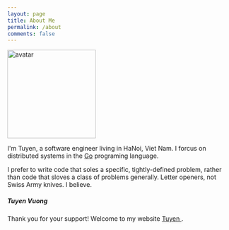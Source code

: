 ```yaml
---
layout: page
title: About Me
permalink: /about
comments: false
---
```


<div class="row justify-content-between">
<div class="col-md-8 pr-5">

<p><img class="shadow-lg" src="{{site.baseurl}}/assets/images/avatar.jpg" alt="avatar" width="200"/></p>

<p class="lead">I'm Tuyen, a software engineer living in HaNoi, Viet Nam. I forcus on distributed systems in the <a href="https://golang.org/">Go</a> programing language.</p>

<p class="lead">I prefer to write code that soles a specific, tightly-defined problem, rather than code that sloves a class of problems generally. Letter openers, not Swiss Army knives. I believe.</p>

</div>

<div class="col-md-4">

<div class="sticky-top sticky-top-80">
<h5>Tuyen Vuong</h5>

<p>Thank you for your support! Welcome to my website <a target="_blank" href="https://tuyenga.github.io">Tuyen <i class="fab fa-github"></i></a>.</p>

</div>
</div>
</div>
